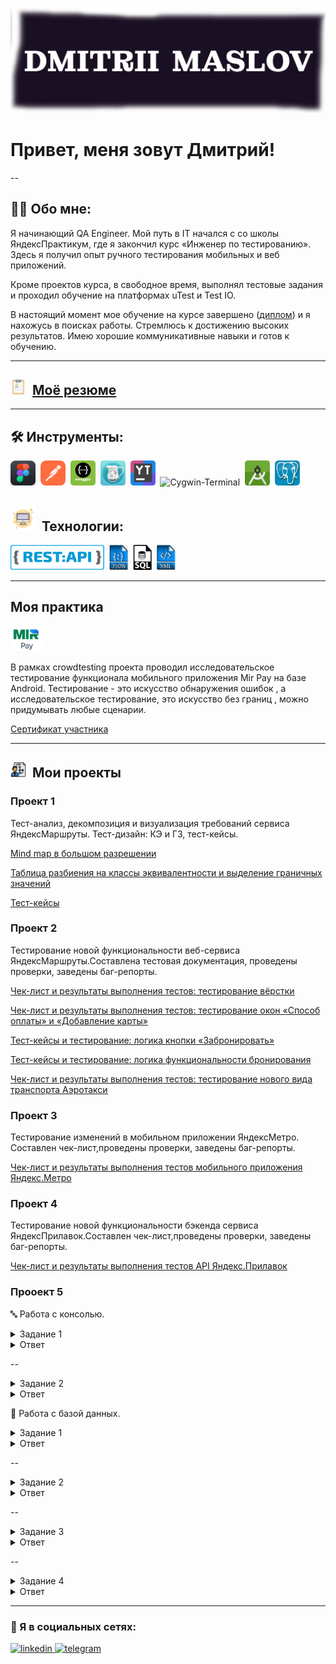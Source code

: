![Header](https://github.com/QAMaslov/QAMaslov/blob/main/assets/header_1.jpg)

# Привет, меня зовут Дмитрий!

--

## :man_technologist: Обо мне:

Я начинающий QA Engineer. Мой путь в IT начался с со школы ЯндексПрактикум, где я закончил курс «Инженер по тестированию». Здесь я получил опыт ручного  тестирования мобильных и веб приложений. 

Кроме проектов курса, в свободное время, выполнял тестовые задания и проходил обучение на платформах uTest  и Test IO.

В настоящий момент мое обучение на курсе завершено ([диплом](https://github.com/QAMaslov/QAMaslov/blob/main/assets/Dmitrii%20Maslov_20232QA01427.pdf)) 
и я нахожусь в поисках работы. Стремлюсь к достижению высоких результатов. Имею хорошие коммуникативные навыки и готов к обучению.

---

## <img src="https://github.com/QAMaslov/QAMaslov/blob/main/assets/cv%20-icon.png" title="CV" alt="CV" width="25" height="25"/>&nbsp; [Моё резюме](https://github.com/QAMaslov/QAMaslov/blob/main/assets/DmitriiMaslov_QA_CV.pdf)

---

## 🛠 Инструменты:

<div>
<img src="https://github.com/QAMaslov/QAMaslov/blob/main/assets/Figma%20-icon.png" title="Figma" alt="Figma" width="40" height="40"/>&nbsp;
<img src="https://github.com/QAMaslov/QAMaslov/blob/main/assets/postman-icon.png" title="Postman" alt="Postman" width="40" height="40"/>&nbsp;
<img src="https://github.com/QAMaslov/QAMaslov/blob/main/assets/swagger-icon.png" title="Swagger" alt="Swagger" width="40" height="40"/>&nbsp;
<img src="https://github.com/QAMaslov/QAMaslov/blob/main/assets/CharlesProxy-icon.png" title="CharlesProxy" alt="CharlesProxy" width="40" height="40"/>&nbsp;
<img src="https://github.com/QAMaslov/QAMaslov/blob/main/assets/youtrack-icon.png" title="Youtrack" alt="Youtack" width="40" height="40"/>&nbsp; <img src="https://github.com/QAMaslov/QAMaslov/blob/main/assets/Cygwin-logo.ico" title="Cygwin-Terminal" alt="Cygwin-Terminal" width="40" height="40"/>&nbsp;
<img src="https://github.com/QAMaslov/QAMaslov/blob/main/assets/android-studio%20(1).png" title="AndroidStudio" alt="AndroidStudio" width="40" height="40"/>&nbsp;
<img src="https://github.com/QAMaslov/QAMaslov/blob/main/assets/postgreSQL%20-%20icon.jpg" title="postgreSQL" alt="AndroipostgreSQL" width="40" height="40"/>&nbsp;
</div>

## <img src="https://github.com/QAMaslov/QAMaslov/blob/main/assets/monitor-icon.png" title="monitor" alt="monitor" width="40" height="40"/>&nbsp; Технологии:

<img src="https://github.com/QAMaslov/QAMaslov/blob/main/assets/restapi.png" title="Rest" alt="rest" width="150" height="40"/>&nbsp;
<img src="https://github.com/QAMaslov/QAMaslov/blob/main/assets/json-file%20symbol.png" title="json" alt="json" width="30" height="40"/>&nbsp;
<img src="https://github.com/QAMaslov/QAMaslov/blob/main/assets/sql-file-format-symbol.png" title="SQL" alt="SQL" width="30" height="40"/>&nbsp;
<img src="https://github.com/QAMaslov/QAMaslov/blob/main/assets/xml%20file%20symbol.png" title="XML" alt="XML" width="30" height="40"/>&nbsp;
</div>

---

## Моя практика

<img src="https://github.com/QAMaslov/QAMaslov/blob/main/assets/mirpay.png" title="MIRPay" alt="MIRPay" width="50" height="40"/>&nbsp;

В рамках crowdtesting проекта проводил исследовательское тестирование  функционала мобильного приложения Mir Pay на базе Android. Тестирование - это искусство обнаружения ошибок , а исследовательское тестирование, это искусство без границ , можно придумывать любые сценарии.

[Сертификат участника](https://github.com/QAMaslov/QAMaslov/blob/main/assets/CrowdTesting%20Certificate.pdf)

---

## <img src="https://github.com/QAMaslov/QAMaslov/blob/main/assets/project-icon.png" title="project" alt="project" width="25" height="25"/>&nbsp; Мои проекты 

### Проект 1

Тест-анализ, декомпозиция и визуализация требований сервиса ЯндексМаршруты.
Тест-дизайн: КЭ и ГЗ, тест-кейсы.

[Mind map в большом разрешении](https://drive.google.com/file/d/1g7fIl0lCBd_83ygf1UE-hsKdlCr_8ZDZ/view?usp=sharing)

 [Таблица разбиения на классы эквивалентности и выделение граничных значений](https://docs.google.com/spreadsheets/d/1fkkDwduTw5C_eVV-ckDPPyMcrl6EtRgKkREQgaKg-Vg/edit?usp=sharing)

[Тест-кейсы](https://docs.google.com/spreadsheets/d/e/2PACX-1vTemKwDWBftCNq1om3ZcAmMzbVHYNkkIFvJMwXga0MWAmU2FEuUBI9knAqyM1L9CZkgO31D2vB-3UIf/pubhtml?gid=1058266973&single=true)


### Проект 2

Тестирование новой функциональности веб-сервиса ЯндексМаршруты.Составлена  тестовая документация, проведены проверки, заведены баг-репорты.

[Чек-лист и результаты выполнения тестов: тестирование вёрстки](https://docs.google.com/spreadsheets/d/e/2PACX-1vTpPzeewbRw7YAWN2Z_YRM9gYsgKwKm4UpCBxCgvkfsdaWU3bjDEedamoL9sIzZHlXzlVg_wTL-Oj4d/pubhtml?gid=899462569&single=true)

[Чек-лист и результаты выполнения тестов: тестирование окон «Способ оплаты» и «Добавление карты»](https://docs.google.com/spreadsheets/d/e/2PACX-1vTpPzeewbRw7YAWN2Z_YRM9gYsgKwKm4UpCBxCgvkfsdaWU3bjDEedamoL9sIzZHlXzlVg_wTL-Oj4d/pubhtml?gid=1540435533&single=true)

[Тест-кейсы и тестирование: логика кнопки «Забронировать»](https://docs.google.com/spreadsheets/d/e/2PACX-1vTpPzeewbRw7YAWN2Z_YRM9gYsgKwKm4UpCBxCgvkfsdaWU3bjDEedamoL9sIzZHlXzlVg_wTL-Oj4d/pubhtml?gid=1567345705&single=true)

[Тест-кейсы и тестирование: логика функциональности бронирования](https://docs.google.com/spreadsheets/d/e/2PACX-1vTpPzeewbRw7YAWN2Z_YRM9gYsgKwKm4UpCBxCgvkfsdaWU3bjDEedamoL9sIzZHlXzlVg_wTL-Oj4d/pubhtml?gid=94813143&single=true)

[Чек-лист и результаты выполнения тестов: тестирование нового вида транспорта Аэротакси](https://docs.google.com/spreadsheets/d/e/2PACX-1vTpPzeewbRw7YAWN2Z_YRM9gYsgKwKm4UpCBxCgvkfsdaWU3bjDEedamoL9sIzZHlXzlVg_wTL-Oj4d/pubhtml?gid=1396138851&single=true)


### Проект 3

Тестирование изменений в мобильном приложении ЯндексМетро. 
Составлен чек-лист,проведены проверки, заведены баг-репорты.

[Чек-лист и результаты выполнения тестов мобильного приложения Яндекс.Метро](https://docs.google.com/spreadsheets/d/e/2PACX-1vRYQqQyqeEAxZqb1A-TnRLVEIZw2zyOFMCpReSC4qOS-4tSbUZBq53fTMrZFV8vSmhtYCNoITKOqFhd/pubhtml?gid=857523888&single=true)

### Проект 4

Тестирование новой функциональности бэкенда сервиса ЯндексПрилавок.Составлен чек-лист,проведены проверки, заведены баг-репорты.

[Чек-лист и результаты выполнения тестов API Яндекс.Прилавок](https://docs.google.com/spreadsheets/d/e/2PACX-1vRYQqQyqeEAxZqb1A-TnRLVEIZw2zyOFMCpReSC4qOS-4tSbUZBq53fTMrZFV8vSmhtYCNoITKOqFhd/pubhtml?gid=2006427015&single=true)

### Прооект 5

🔤  Работа с консолью.

<details>

  <summary>Задание 1</summary>

  Нужно выяснить, какие запросы шли с IP-адреса. IP-адрес состоит из четырёх чисел, они разделены точками. Тебе нужны адреса, которые начинаются с «233.201.».
Логи лежат на удалённом сервере по адресу logs/2019/12. День, когда случилась ошибка, неизвестен. 
Задача — узнать, какие запросы были отправлены. 

</details>

<details>

<summary>Ответ</summary>

Команда или последовательность команд, которой удалось получить нужные логи:

```javascript

   grep -R "^233.201." ~/logs/2019/12;

  ```

 
Логи:

```javascript

/home/morty/logs/2019/12/apache_2019-12-18.txt:233.201.188.154 - - [18/12/2019:21:46:01 +0000] "DELETE /events HTTP/1.1" 403 3971

/home/morty/logs/2019/12/apache_2019-12-21.txt:233.201.182.9 - - [21/12/2019:21:56:20 +0000] "PATCH /users HTTP/1.1" 400 4118

```

</details>

--

<details> 

<summary>Задание 2</summary>

  В системе обнаружен баг. Он проявлялся 30.12.2019 и 31.12.2019 с 21:30:00 до 21:39:59. При этом появлялись ошибки с номерами 400 и 500. Твоя задача — сохранить в отдельный файл логи, которые были записаны в этот период.
Затем эти логи надо разложить по отдельным файлам: логи с одинаковой ошибкой положи в один файл. 

Как это сделать:

* В домашней директории на удалённом сервере создай директорию bug1.

* Все запросы, которые произошли в указанный период, положи в файл main.txt в директорию bug1.

* Внутри директории bug1 создай директорию events.

* Внутри директории events создай файлы для ошибок с номерами 400 и 500. Назови эти файлы 400.txt и 500.txt соответственно. В них выдели логи с соответствующей ошибкой из файла main.txt.

</details>

<details>

<summary>Ответ</summary>

* Команды, которые создают директории bug1 и events:

```javascript

mkdir bug1
mkdir bug1/events

  ```
  
* Команда, которой выбираешь запросы за указанный период. Это те запросы, которыми отбираешь логи в файл main.txt:

```javascript

grep -R "3[01].12.2019:21:3." ~/logs/2019/12 > ~/bug1/main.txt

```
* Команды, которыми кладешь логи в файлы 400.txt и 500.txt из main.txt:

```javascript
grep -w "400" ~/bug1/main.txt > ~/bug1/events/400.txt
grep -w "500" ~/bug1/main.txt > ~/bug1/events/500.txt

```

</details>

🔂 Работа с базой данных.

<details>

  <summary>Задание 1</summary>

У тебя есть база данных с поездками на такси. По плану на линию обслуживания должно было выйти 10550 автомобилей — эта цифра покрывает спрос пользователей. Команде поступило много жалоб: свободных автомобилей оказалось недостаточно. Сколько такси вышло на линии на самом деле? 

</details>

<details>

<summary>Ответ</summary>

* Число автомобилей:

```javascript

5500

```

* Запрос, которым тебе удалось решить задачу:
  
```javascript

SELECT COUNT(DISTINCT vehicle_id) FROM cabs;

```

</details>

--

<details>

  <summary>Задание 2</summary>

Посчитай количество автомобилей в каждой компании из таблицы cabs. Отсортируй значения по убыванию. Команда предполагает, что некоторые компании не вывели достаточно автомобилей на линию. 
Выведи те компании, в которых меньше 100 автомобилей. Поле с числом автомобилей назови **cnt**, поле с названием компании — **company_name**.

</details>

<details>

<summary>Ответ</summary>

Запрос, который выводит список компаний с числом автомобилей меньше 100

```javascript

SELECT COUNT(vehicle_id) AS cnt, company_name AS company_name FROM cabs GROUP BY company_name HAVING COUNT(vehicle_id)<100 ORDER BY cnt;

```
</details>

--

<details>
 <summary>Задание 3</summary>

В приложении такси рассчитывается коэффициент стоимости поездки. Если погода хорошая, значение коэффициента равно 1. Если на улице дождь или шторм, коэффициент повышается до 2. У команды есть гипотеза, что в расчётах коэффициента ошибка. Чтобы проверить расчёт коэффициента, команде нужна выборка данных: разработчик может сверить коэффициент с данными в логах и исправить баг. Твоя задача — получить выборку.
Чтобы это сделать:
Получи описание погодных условий из таблицы **weather_records** для каждого часа.
Раздели все часы на две группы оператором CASE: Bad, если поле description содержит слова rain или storm; Good для всех остальных.
Полученное поле назови **weather_conditions**.
В результирующей таблице должно быть два поля — дата и час (ts) и **weather_conditions**.
Сделай выборку за период с 2017-11-05 00:00 по 2017-11-06 00:00.
В ответе приложи запрос, которым удалось решить задачу.

</details>

<details>
 
<summary>Ответ</summary>

Запрос, который выводит необходимые данные

```javascript

SELECT ts, CASE WHEN description LIKE '%rain%' THEN 'Bad'  WHEN description LIKE '%storm%' THEN 'Bad' ELSE 'Good' END AS weather_conditions FROM weather_records WHERE ts BETWEEN '2017-11-05 00:00' AND '2017-11-06 00:00';

```
</details>

--

<details>
 
 <summary>Задание 4</summary>

После обновления ПО таксопарки стали сообщать, что прибыль, которую они получают, не сходится с данными, которые отдаёт приложение. Разработка предполагает, что проблема может быть в данных о количестве поездок. 
Чтобы определить, есть ли баг, нужно получить выборку с количеством поездок каждого таксопарка за 15 и 16 ноября 2017 года. 
Выведи поле **company_name**. Поле с числом поездок назови **trips_amount** и выведи его.
Результаты, полученные в поле **trips_amount**, отсортируй по убыванию.
Подсказка: чтобы решить задачу, соедини таблицы **cabs** и **trips**. Примени агрегирующие функции с группировкой. Не забудь написать конструкцию с условием.
В ответе приложи запрос, которым удалось решить задачу.

</details>

<details>
 
<summary>Ответ</summary>

Запрос, который выводит необходимые данные:

```javascript

SELECT cabs.company_name AS company_name, COUNT (trips.trip_id) AS trips_amount FROM cabs LEFT JOIN trips ON trips.cab_id=cabs.cab_id WHERE trips.start_ts BETWEEN '2017-11-15 00:00:00' AND '2017-11-16 23:59:59' GROUP BY cabs.company_name ORDER BY trips_amount;

```

</details>

---

### 🤝 Я в социальных сетях:

  <div id="badges">
    <a href="https://www.linkedin.com/in/dmitriy-maslov/" target="_blank">
      <img src="https://cdn-icons-png.flaticon.com/512/2504/2504799.png" width="40" height="40" alt="linkedin" />
    </a>
    <a href="https://t.me/mitia_maslov" target="_blank">
      <img src="https://cdn-icons-png.flaticon.com/512/2111/2111646.png" width="40" height="40" alt="telegram" />
    </a>
  </div>
<div id="couter" align="center">
  <img src="https://komarev.com/ghpvc/?username=Dmitrii-Maslov&style=flat-square&color=blue" alt=""/>
</div>
